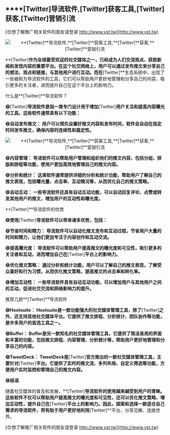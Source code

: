 ## ****[Twitter]**导流软件,**[Twitter]**获客工具,**[Twitter]**获客,**[Twitter]**营销引流**

[😍想了解推广相关软件的朋友请登录 http://www.vst.tw](http://www.vst.tw)

 <center><img src="https://vst.tw/MP4/tuiguang/png/1.png" alt="**[Twitter]**导流软件,**[Twitter]**获客工具,**[Twitter]**获客,**[Twitter]**营销引流"></center>

**[Twitter]**作为全球最受欢迎的社交媒体之一，已经成为人们交流观点、获取新闻和发现内容的重要平台。在这个社交网络上，用户可以通过发布推文来分享自己的想法、观点和链接，与其他用户进行互动。而在**[Twitter]**生态系统中，出现了一些被称为导流软件的工具，它们可以帮助用户更好地管理和分享自己的内容，吸引更多的关注者，进而提升自己在这个平台上的影响力。

什么是**[Twitter]**导流软件？

**😄**[Twitter]**导流软件是指一类专门设计用于增加**[Twitter]**用户关注和提高内容曝光的工具。这些软件通常具有以下功能：**

**😄自动发布推文： 用户可以预先设置好推文内容和发布时间，软件会自动在指定时间发布推文，确保内容的连续性和稳定性。**

 <center><img src="https://vst.tw/MP4/tuiguang/png/8.png" alt="**[Twitter]**导流软件,**[Twitter]**获客工具,**[Twitter]**获客,**[Twitter]**营销引流"></center>

**😄内容管理： 导流软件可以帮助用户管理和组织他们的推文内容，包括分组、排版和排程等功能，使用户更加高效地管理自己的推文内容。**

**😄分析和统计： 这类软件通常提供详细的分析和统计功能，帮助用户了解自己的推文表现，包括曝光量、点击率、互动情况等，从而优化自己的推文策略。**

**😄自动互动： 一些导流软件还具有自动互动功能，可以自动回复评论、点赞或转发其他用户的推文，增加用户的互动性和曝光度。**

**[Twitter]**导流软件的优势

**😄使用**[Twitter]**导流软件可以带来诸多优势，包括：**

**😄节省时间和精力： 导流软件可以自动化推文发布和互动过程，节省用户大量的时间和精力，让他们更加专注于内容创作和互动交流。**

**😄提高曝光度： 导流软件可以帮助用户提高推文的曝光度和可见性，吸引更多的关注者和互动，进而增加自己在**[Twitter]**平台上的影响力。**

**😄优化推文策略： 通过分析和统计功能，用户可以了解自己的推文表现，了解受众喜好和行为习惯，从而优化推文策略，提高推文的点击率和转化率。**

**😄增加互动性： 一些导流软件具有自动互动功能，可以增加用户与其他用户之间的互动，促进社交交流和网络影响力的提升。**

推荐几款**[Twitter]**导流软件

**😄Hootsuite： Hootsuite是一款功能强大的社交媒体管理工具，除了**[Twitter]**之外，还支持其他社交媒体平台。它提供了推文排程、分析统计、团队协作等功能，是许多用户的首选工具之一。**

**😄Buffer： Buffer是另一款知名的社交媒体管理工具，它提供了简洁易用的界面和丰富的功能，包括推文排程、内容管理、分析统计等，帮助用户更好地管理和分享自己的内容。**

**😄TweetDeck： TweetDeck是**[Twitter]**官方推出的一款社交媒体管理工具，主要针对**[Twitter]**平台。它提供了实时的推文流、多列布局、自定义筛选等功能，方便用户实时监控和管理自己的推文内容。**

**😄结语**

随着社交媒体的普及和发展，**[Twitter]**导流软件的使用越来越受到用户的青睐。这些软件不仅可以帮助用户提高推文的曝光度和可见性，还可以优化推文策略、增加互动性，提升自己在**[Twitter]**平台上的影响力。因此，探索和选择一款适合自己需求的导流软件，将有助于用户更好地利用**[Twitter]**平台，分享见解、连接世界。

[😍想了解推广相关软件的朋友请登录 http://www.vst.tw](http://www.vst.tw)



